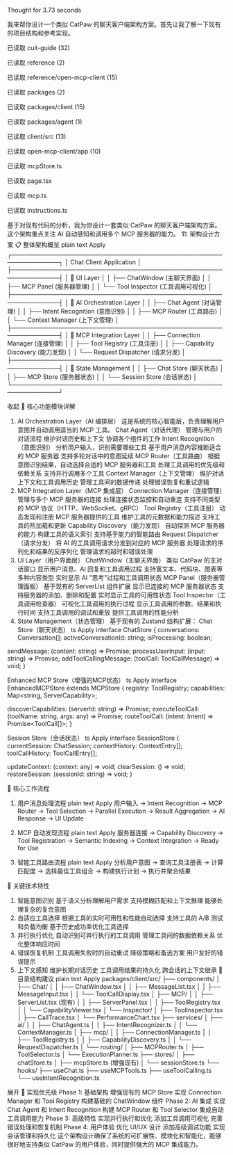 Thought for 3.73 seconds

我来帮你设计一个类似 CatPaw 的聊天客户端架构方案。首先让我了解一下现有的项目结构和参考实现。

已读取
cuit-guide
(32)

已读取
reference
(2)

已读取
reference/open-mcp-client
(15)

已读取
packages
(2)

已读取
packages/client
(15)

已读取
packages/agent
(1)

已读取
client/src
(13)

已读取
open-mcp-client/app
(10)

已读取
mcpStore.ts

已读取
page.tsx

已读取
mcp.ts

已读取
instructions.ts

基于对现有代码的分析，我为你设计一套类似 CatPaw 的聊天客户端架构方案。这个架构重点关注 AI 自动感知和调用多个 MCP 服务器的能力。
🏗️ 架构设计方案
📋 整体架构概览
plain text
Apply
┌─────────────────────────────────────────────────────────────┐
│                    Chat Client Application                   │
├─────────────────────────────────────────────────────────────┤
│  📱 UI Layer                                                │
│  ├── ChatWindow (主聊天界面)                                 │
│  ├── MCP Panel (服务器管理)                                  │
│  └── Tool Inspector (工具调用可视化)                          │
├─────────────────────────────────────────────────────────────┤
│  🧠 AI Orchestration Layer                                 │
│  ├── Chat Agent (对话管理)                                   │
│  ├── Intent Recognition (意图识别)                           │
│  ├── MCP Router (工具路由)                                   │
│  └── Context Manager (上下文管理)                            │
├─────────────────────────────────────────────────────────────┤
│  🔌 MCP Integration Layer                                   │
│  ├── Connection Manager (连接管理)                           │
│  ├── Tool Registry (工具注册)                                │
│  ├── Capability Discovery (能力发现)                         │
│  └── Request Dispatcher (请求分发)                           │
├─────────────────────────────────────────────────────────────┤
│  💾 State Management                                        │
│  ├── Chat Store (聊天状态)                                   │
│  ├── MCP Store (服务器状态)                                  │
│  └── Session Store (会话状态)                                │
└─────────────────────────────────────────────────────────────┘

收起
🎯 核心功能模块详解
1. AI Orchestration Layer（AI 编排层）
这是系统的核心智能层，负责理解用户意图并自动调用适当的 MCP 工具。
Chat Agent（对话代理）
管理与用户的对话流程
维护对话历史和上下文
协调各个组件的工作
Intent Recognition（意图识别）
分析用户输入，识别需要哪些工具
基于用户消息内容推断适合的 MCP 服务器
支持多轮对话中的意图延续
MCP Router（工具路由）
根据意图识别结果，自动选择合适的 MCP 服务器和工具
处理工具调用的优先级和依赖关系
支持并行调用多个工具
Context Manager（上下文管理）
维护对话上下文和工具调用历史
管理工具间的数据传递
处理错误恢复和重试逻辑
2. MCP Integration Layer（MCP 集成层）
Connection Manager（连接管理）
管理与多个 MCP 服务器的连接
处理连接状态监控和自动重连
支持不同类型的 MCP 协议（HTTP、WebSocket、gRPC）
Tool Registry（工具注册）
动态发现和注册 MCP 服务器提供的工具
维护工具的元数据和能力描述
支持工具的热加载和更新
Capability Discovery（能力发现）
自动探测 MCP 服务器的能力
构建工具的语义索引
支持基于能力的智能路由
Request Dispatcher（请求分发）
将 AI 的工具调用请求分发到对应的 MCP 服务器
处理请求的序列化和结果的反序列化
管理请求的超时和错误处理
3. UI Layer（用户界面层）
ChatWindow（主聊天界面）
类似 CatPaw 的主对话窗口
显示用户消息、AI 回复和工具调用过程
支持富文本、代码块、图表等多种内容类型
实时显示 AI "思考"过程和工具调用状态
MCP Panel（服务器管理面板）
基于现有的 ServerList 组件扩展
显示已连接的 MCP 服务器状态
支持服务器的添加、删除和配置
实时显示工具的可用性状态
Tool Inspector（工具调用检查器）
可视化工具调用的执行过程
显示工具调用的参数、结果和执行时间
支持工具调用的调试和重放
提供工具调用的性能分析
4. State Management（状态管理）
基于现有的 Zustand 结构扩展：
Chat Store（聊天状态）
ts
Apply
interface ChatStore {
  conversations: Conversation[];
  activeConversationId: string;
  isProcessing: boolean;
  
  sendMessage: (content: string) => Promise<void>;
  processUserInput: (input: string) => Promise<void>;
  addToolCallingMessage: (toolCall: ToolCallMessage) => void;
}

Enhanced MCP Store（增强的MCP状态）
ts
Apply
interface EnhancedMCPStore extends MCPStore {
  registry: ToolRegistry;
  capabilities: Map<string, ServerCapability>;
  
  discoverCapabilities: (serverId: string) => Promise<void>;
  executeToolCall: (toolName: string, args: any) => Promise<any>;
  routeToolCall: (intent: Intent) => Promise<ToolCall[]>;
}

Session Store（会话状态）
ts
Apply
interface SessionStore {
  currentSession: ChatSession;
  contextHistory: ContextEntry[];
  toolCallHistory: ToolCallEntry[];
  
  updateContext: (context: any) => void;
  clearSession: () => void;
  restoreSession: (sessionId: string) => void;
}

🔄 核心工作流程
1. 用户消息处理流程
plain text
Apply
用户输入 → Intent Recognition → MCP Router → Tool Selection → 
Parallel Execution → Result Aggregation → AI Response → UI Update

2. MCP 自动发现流程
plain text
Apply
服务器连接 → Capability Discovery → Tool Registration → 
Semantic Indexing → Context Integration → Ready for Use

3. 智能工具路由流程
plain text
Apply
分析用户意图 → 查询工具注册表 → 计算匹配度 → 
选择最佳工具组合 → 构建执行计划 → 执行并聚合结果

🎨 关键技术特性
1. 智能意图识别
基于语义分析理解用户需求
支持模糊匹配和上下文推理
能够处理复杂的复合意图
2. 自适应工具选择
根据工具的实时可用性和性能自动选择
支持工具的 A/B 测试和负载均衡
基于历史成功率优化工具选择
3. 并行执行优化
自动识别可并行执行的工具调用
管理工具间的数据依赖关系
优化整体响应时间
4. 错误恢复机制
工具调用失败时的自动重试
降级策略和备选方案
用户友好的错误提示
5. 上下文感知
维护长期对话历史
工具调用结果的持久化
跨会话的上下文继承
📁 目录结构建议
plain text
Apply
packages/client/src/
├── components/
│   ├── Chat/
│   │   ├── ChatWindow.tsx
│   │   ├── MessageList.tsx
│   │   ├── MessageInput.tsx
│   │   └── ToolCallDisplay.tsx
│   ├── MCP/
│   │   ├── ServerList.tsx (现有)
│   │   ├── ServerPanel.tsx
│   │   ├── ToolRegistry.tsx
│   │   └── CapabilityViewer.tsx
│   └── Inspector/
│       ├── ToolInspector.tsx
│       ├── CallTrace.tsx
│       └── PerformanceChart.tsx
├── services/
│   ├── ai/
│   │   ├── ChatAgent.ts
│   │   ├── IntentRecognizer.ts
│   │   └── ContextManager.ts
│   ├── mcp/
│   │   ├── ConnectionManager.ts
│   │   ├── ToolRegistry.ts
│   │   ├── CapabilityDiscovery.ts
│   │   └── RequestDispatcher.ts
│   └── routing/
│       ├── MCPRouter.ts
│       ├── ToolSelector.ts
│       └── ExecutionPlanner.ts
├── stores/
│   ├── chatStore.ts
│   ├── mcpStore.ts (增强现有)
│   └── sessionStore.ts
└── hooks/
    ├── useChat.ts
    ├── useMCPTools.ts
    ├── useToolCalling.ts
    └── useIntentRecognition.ts

展开
🚀 实现优先级
Phase 1: 基础架构
增强现有的 MCP Store
实现 Connection Manager 和 Tool Registry
构建基础的 ChatWindow 组件
Phase 2: AI 集成
实现 Chat Agent 和 Intent Recognition
构建 MCP Router 和 Tool Selector
集成自动工具调用能力
Phase 3: 高级特性
实现并行执行和优化
添加工具调用可视化
完善错误处理和恢复机制
Phase 4: 用户体验
优化 UI/UX 设计
添加高级调试功能
实现会话管理和持久化
这个架构设计确保了系统的可扩展性、模块化和智能化，能够很好地支持类似 CatPaw 的用户体验，同时提供强大的 MCP 集成能力。